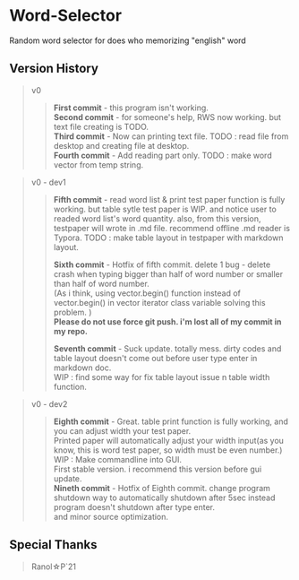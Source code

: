 # Word-Selector
Random word selector for does who memorizing "english" word 

## Version History 
 > v0
 >> **First commit** - this program isn't working.  
 >> **Second commit** - for someone's help, RWS now working. but text file creating is TODO.  
 >> **Third commit** - Now can printing text file. TODO : read file from desktop and creating file at desktop.  
 >> **Fourth commit** - Add reading part only. TODO : make word vector from temp string.  
 
 > v0 - dev1  
 >> **Fifth commit** - read word list & print test paper function is fully working. but table sytle test paper is WIP.
 >>                		  	and notice user to readed word list's word quantity. also, from this version, testpaper will wrote in .md file.
 >>                			  recommend offline .md reader is Typora. TODO : make table layout in testpaper with markdown layout.  
 >>  
 >> **Sixth commit** - Hotfix of fifth commit. delete 1 bug - delete crash when typing bigger than half of word number or smaller than half of word number.  
 >>							(As i think, using vector.begin() function instead of vector.begin() in vector iterator class variable solving this problem. )  
 >>								**Please do not use force git push. i'm lost all of my commit in my repo.**  
 >>  
 >> **Seventh commit** - Suck update. totally mess. dirty codes and table layout doesn't come out before user type enter in markdown doc.  
 >>							WIP : find some way for fix table layout issue n table width function.  
 
 > v0 - dev2
 >> **Eighth commit** - Great. table print function is fully working, and you can adjust width your test paper.  
 >>							Printed paper will automatically adjust your width input(as you know, this is word test paper, so width must be even number.)  
 >>								WIP : Make commandline into GUI.  
 >>									First stable version. i recommend this version before gui update.  
 >> **Nineth commit** - Hotfix of Eighth commit. change program shutdown way to automatically shutdown after 5sec instead program doesn't shutdown after type enter.  
 >>							and minor source optimization.

## Special Thanks
 > Ranol☆P`21
